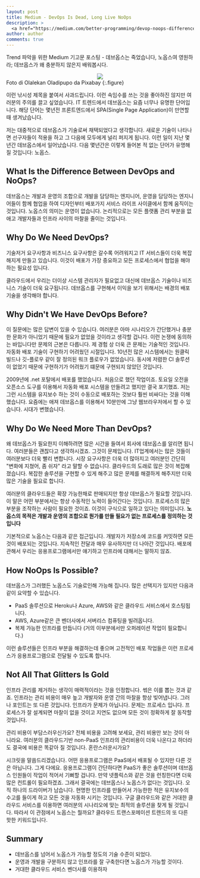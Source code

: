 ```yaml
---
layout: post
title: Medium - DevOps Is Dead, Long Live NoOps
description: >
  <a href="https://medium.com/better-programming/devop-noops-difference-504dfc4e9faa">원문 - Daniele Fontani</a>
author: author
comments: true
---
```


Trend 파악을 위한 Medium 기고문 포스팅 - 데브옵스는 죽었습니다, 노옵스여 영원하라; 데브옵스가 왜 충분하지 않은지 배워봅시다.

<center>
<img src="https://miro.medium.com/max/3840/1*-HqnXZ2Xmz65u7H67QEq7w.png"/>
</center>
Foto di Olalekan Oladipupo da Pixabay
{:.figure}

이런 낚시성 제목을 붙여서 사과드립니다. 이런 속임수를 쓰는 것을 좋아하진 않지만 여러분의 주의를 끌고 싶었습니다. IT 트렌드에서 데브옵스는 요즘 너무나 유명한 단어입니다. 해당 단어는 몇년전 프론트엔드에서 SPA(Single Page Application)이 만연할 때 생겨났습니다.

저는 대중적으로 데브옵스가 기술로써 채택되었다고 생각합니다. 새로운 기술이 나타나면 선구자들이 적용을 하고 그 다음에 모두에게 널리 퍼지게 됩니다. 이런 일이 지난 몇년간 데브옵스에서 일어났습니다. 다음 몇년간은 이렇게 들어본 적 없는 단어가 유명해 질 것입니다: 노옵스.

## What Is the Difference Between DevOps and NoOps?

데브옵스는 개발과 운영의 조합으로 개발을 담당하는 엔지니어, 운영을 담당하는 엔지니어들이 함께 협업을 하여 디자인부터 배포가지 서비스 라이프 사이클에서 함께 움직이는 것입니다. 노옵스의 의미는 운영이 없습니다. 논리적으로는 모든 플랫폼 관리 부분을 없애고 개발자들과 인프라 사이의 마찰을 줄이는 것입니다.

## Why Do We Need DevOps?

기술저거 요구사항과 비즈니스 요구사항은 갈수록 어려워지고 IT 서비스들이 더욱 복잡해지게 만들고 있습니다. 이것이 배포가 가장 중요하고 모든 프로세스에서 협업을 해야하는 필요성 입니다.

클라우드에서 우리는 더이상 시스템 관리자가 필요없고 대신에 데브옵스 기술이나 비즈니스 기술이 더욱 요구됩니다. 데브옵스를 구현해서 이익을 보기 위해서는 배경의 배포 기술을 생각해야 합니다.

## Why Didn't We Have DevOps Before?

이 질문에는 많은 답변이 있을 수 있습니다. 여러분은 아마 시나리오가 간단했거나 충분한 문화가 아니었기 때문에 필요가 없었을 것이라고 생각할 겁니다. 이런 논쟁에 동의하는 바입니다만 문제의 근본은 다릅니다. 제 경험 상 더욱 큰 문제는 기술적인 것입니다. 자동화 배포 기술이 구현하기 어려웠던 시절입니다. 10년전 많은 시스템에서는 원클릭 빌드나 깃-플로우 같이 잘 정의된 워크 플로우가 없었습니다. 동시에 저렴한 CI 솔루션이 없었기 때문에 구현하기가 어려웠기 떄문에 구현되지 않았던 것입니다.

2009년에 .net 포탈에서 배포를 했었습니다. 처음으로 했던 작업이죠. 토요일 오전을 오픈소스 도구를 이용해서 자동화 배포 시스템을 만들려고 했지만 결국 포기했죠. 저는 그런 시스템을 유지보수 하는 것이 수동으로 배포하는 것보다 훨씬 비싸다는 것을 이해했습니다. 요즘에는 애져 데브옵스를 이용해서 10분만에 그냥 웹브라우저에서 할 수 있습니다. 시대가 변했습니다.

## Why Do We Need More Than DevOps?

왜 데브옵스가 필요한지 이해하려면 많은 시간을 들여서 회사에 데브옵스를 알리면 됩니다. 여러분들은 괜찮다고 생각하시겠죠. 그것이 문제입니다. IT업계에서는 많은 것들이 여러분보다 더욱 빨리 변합니다. 시장 요구사항은 더욱 더 많아지고 여러분인 간단히 "변화에 지쳤어, 좀 쉬자" 라고 말할 수 없습니다. 클라우드의 도래로 많은 것이 복잡해졌습니다. 복잡한 솔루션을 구현할 수 있게 해주고 많은 문제를 해결하게 해주지만 더욱 많은 기술을 필요로 합니다.

여러분의 클라우드들은 확장 가능한채로 판매되지만 항상 데브옵스가 필요할 것입니다. 이 말은 어떤 부분에서는 항상 수동적인 노력이 들어간다는 것입니다. 프로세스의 많은 부분을 조작하는 사람이 필요한 것이죠. 이것이 구식으로 일하고 있다는 의미입니다. **노옵스의 목적은 개발과 운영의 조합으로 뭔가를 만들 필요가 없는 프로세스를 정의하는 것입니다**

기본적으로 노옵스는 다음과 같은 접근입니다. 개발자가 저장소에 코드를 커밋하면 모든 것이 배포되는 것입니다. 지속적인 전달과 매우 유사하지만 더 나아간 것입니다. 배포에 관해서 우리는 응용프로그램에서만 얘기하고 인프라에 대해서는 말하지 않죠.

## How NoOps Is Possible?

데브옵스가 그러했든 노옵스도 기술로인해 가능해 집니다. 많은 선택지가 있지만 다음과 같이 요약할 수 있습니다.

* PaaS 솔루션으로 Heroku나 Azure, AWS와 같은 클라우드 서비스에서 호스팅됩니다.
* AWS, Azure같은 큰 벤더사에서 서버리스 컴퓨팅을 빌려옵니다.
* 복제 가능한 인프라를 만듭니다 (거의 이부분에서만 오퍼레이션 작업이 필요합니다.)

이런 솔루션들은 인프라 부분을 해결하는데 좋으며 고전적인 배포 작업들은 이런 프로세스가 응용프로그램으로 전달될 수 있도록 합니다.

## Not All That Glitters Is Gold

인프라 관리를 제거하는 생각이 매력적이라는 것을 인정합니다. 썪은 이를 뽑는 것과 같죠. 인프라는 관리 비용이 매우 높고 개발자와 운영 간의 마찰을 항상 빚어냅니다. 그러나 포인트는 또 다른 것입니다. 인프라가 문제가 아닙니다. 문제는 프로세스 입니다. 프로세스가 잘 설계되면 마찰이 없을 것이고 지연도 없으며 모든 것이 정확하게 잘 동작할 것입니다.

관리 비용이 부담스러우신가요? 전체 비용을 고려해 보세요, 관리 비용만 보는 것이 아니라요. 여러분의 클라우드기반 non-PaaS 인프라의 관리비용이 더욱 나온다고 하더라도 결국에 비용은 똑같아 질 것입니다. 혼란스러운시가요?

시크릿을 말씀드리겠습니다. 어떤 응용프로그램은 PaaS에서 배포될 수 있지만 다른 것은 아닙니다. 그게 다에요. 응용프로그램이 간단하다면 PaaS가 좋은 솔루션이며 데브옵스 인원들이 작업이 적어서 기뻐할 겁니다. 만약 넷플릭스와 같은 것을 런칭한다면 더욱 많은 컨트롤이 필요하겠죠. 그래서 결국에는 데브옵스나 노옵스가 없다는 것입니다. 오직 하나의 드라이버가 남습니다. 현명한 인프라를 만들어서 가능한한 적은 유지보수의 수고를 들이게 하고 모든 것을 자동화 시키는 것입니다. 구글 클라우드와 같은 거대한 클라우드 서비스를 이용하면 여러분의 시나리오에 맞는 최적의 솔루션을 찾게 될 것입니다. 따라서 이 관점에서 노옵스는 뭘까요? 클라우드 트랜스포메이션 트렌드의 또 다른 핫한 키워드입니다.

## Summary
* 데브옵스를 넘어서 노옵스가 가능할 정도의 기술 수준이 되었다.
* 운영과 개발을 구분하지 않고 인프라를 잘 구축한다면 노옵스가 가능할 것이다.
* 거대한 클라우드 서비스 벤더사를 이용하자

